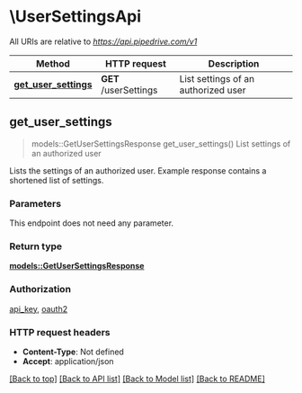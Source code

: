 # \UserSettingsApi

All URIs are relative to *https://api.pipedrive.com/v1*

Method | HTTP request | Description
------------- | ------------- | -------------
[**get_user_settings**](UserSettingsApi.md#get_user_settings) | **GET** /userSettings | List settings of an authorized user



## get_user_settings

> models::GetUserSettingsResponse get_user_settings()
List settings of an authorized user

Lists the settings of an authorized user. Example response contains a shortened list of settings.

### Parameters

This endpoint does not need any parameter.

### Return type

[**models::GetUserSettingsResponse**](GetUserSettingsResponse.md)

### Authorization

[api_key](../README.md#api_key), [oauth2](../README.md#oauth2)

### HTTP request headers

- **Content-Type**: Not defined
- **Accept**: application/json

[[Back to top]](#) [[Back to API list]](../README.md#documentation-for-api-endpoints) [[Back to Model list]](../README.md#documentation-for-models) [[Back to README]](../README.md)

